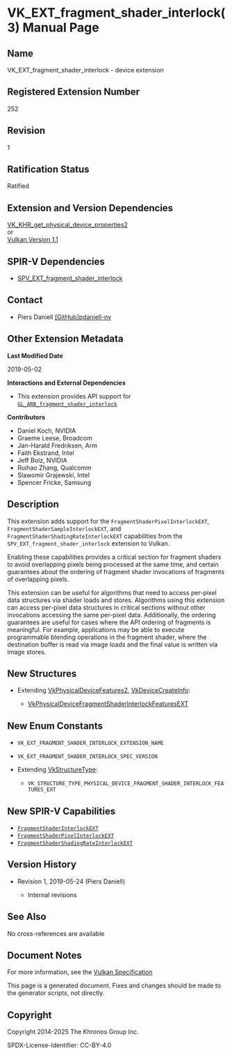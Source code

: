 # VK\_EXT\_fragment\_shader\_interlock(3) Manual Page

## Name

VK\_EXT\_fragment\_shader\_interlock - device extension



## [](#_registered_extension_number)Registered Extension Number

252

## [](#_revision)Revision

1

## [](#_ratification_status)Ratification Status

Ratified

## [](#_extension_and_version_dependencies)Extension and Version Dependencies

[VK\_KHR\_get\_physical\_device\_properties2](https://registry.khronos.org/vulkan/specs/latest/man/html/VK_KHR_get_physical_device_properties2.html)  
or  
[Vulkan Version 1.1](#versions-1.1)

## [](#_spir_v_dependencies)SPIR-V Dependencies

- [SPV\_EXT\_fragment\_shader\_interlock](https://github.khronos.org/SPIRV-Registry/extensions/EXT/SPV_EXT_fragment_shader_interlock.html)

## [](#_contact)Contact

- Piers Daniell [\[GitHub\]pdaniell-nv](https://github.com/KhronosGroup/Vulkan-Docs/issues/new?body=%5BVK_EXT_fragment_shader_interlock%5D%20%40pdaniell-nv%0A%2AHere%20describe%20the%20issue%20or%20question%20you%20have%20about%20the%20VK_EXT_fragment_shader_interlock%20extension%2A)

## [](#_other_extension_metadata)Other Extension Metadata

**Last Modified Date**

2019-05-02

**Interactions and External Dependencies**

- This extension provides API support for [`GL_ARB_fragment_shader_interlock`](https://registry.khronos.org/OpenGL/extensions/ARB/ARB_fragment_shader_interlock.txt)

**Contributors**

- Daniel Koch, NVIDIA
- Graeme Leese, Broadcom
- Jan-Harald Fredriksen, Arm
- Faith Ekstrand, Intel
- Jeff Bolz, NVIDIA
- Ruihao Zhang, Qualcomm
- Slawomir Grajewski, Intel
- Spencer Fricke, Samsung

## [](#_description)Description

This extension adds support for the `FragmentShaderPixelInterlockEXT`, `FragmentShaderSampleInterlockEXT`, and `FragmentShaderShadingRateInterlockEXT` capabilities from the `SPV_EXT_fragment_shader_interlock` extension to Vulkan.

Enabling these capabilities provides a critical section for fragment shaders to avoid overlapping pixels being processed at the same time, and certain guarantees about the ordering of fragment shader invocations of fragments of overlapping pixels.

This extension can be useful for algorithms that need to access per-pixel data structures via shader loads and stores. Algorithms using this extension can access per-pixel data structures in critical sections without other invocations accessing the same per-pixel data. Additionally, the ordering guarantees are useful for cases where the API ordering of fragments is meaningful. For example, applications may be able to execute programmable blending operations in the fragment shader, where the destination buffer is read via image loads and the final value is written via image stores.

## [](#_new_structures)New Structures

- Extending [VkPhysicalDeviceFeatures2](https://registry.khronos.org/vulkan/specs/latest/man/html/VkPhysicalDeviceFeatures2.html), [VkDeviceCreateInfo](https://registry.khronos.org/vulkan/specs/latest/man/html/VkDeviceCreateInfo.html):
  
  - [VkPhysicalDeviceFragmentShaderInterlockFeaturesEXT](https://registry.khronos.org/vulkan/specs/latest/man/html/VkPhysicalDeviceFragmentShaderInterlockFeaturesEXT.html)

## [](#_new_enum_constants)New Enum Constants

- `VK_EXT_FRAGMENT_SHADER_INTERLOCK_EXTENSION_NAME`
- `VK_EXT_FRAGMENT_SHADER_INTERLOCK_SPEC_VERSION`
- Extending [VkStructureType](https://registry.khronos.org/vulkan/specs/latest/man/html/VkStructureType.html):
  
  - `VK_STRUCTURE_TYPE_PHYSICAL_DEVICE_FRAGMENT_SHADER_INTERLOCK_FEATURES_EXT`

## [](#_new_spir_v_capabilities)New SPIR-V Capabilities

- [`FragmentShaderInterlockEXT`](https://registry.khronos.org/vulkan/specs/latest/html/vkspec.html#spirvenv-capabilities-table-FragmentShaderSampleInterlockEXT)
- [`FragmentShaderPixelInterlockEXT`](https://registry.khronos.org/vulkan/specs/latest/html/vkspec.html#spirvenv-capabilities-table-FragmentShaderPixelInterlockEXT)
- [`FragmentShaderShadingRateInterlockEXT`](https://registry.khronos.org/vulkan/specs/latest/html/vkspec.html#spirvenv-capabilities-table-FragmentShaderShadingRateInterlockEXT)

## [](#_version_history)Version History

- Revision 1, 2019-05-24 (Piers Daniell)
  
  - Internal revisions

## [](#_see_also)See Also

No cross-references are available

## [](#_document_notes)Document Notes

For more information, see the [Vulkan Specification](https://registry.khronos.org/vulkan/specs/latest/html/vkspec.html#VK_EXT_fragment_shader_interlock)

This page is a generated document. Fixes and changes should be made to the generator scripts, not directly.

## [](#_copyright)Copyright

Copyright 2014-2025 The Khronos Group Inc.

SPDX-License-Identifier: CC-BY-4.0